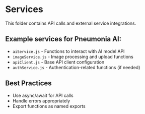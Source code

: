 # Services

This folder contains API calls and external service integrations.

## Example services for Pneumonia AI:
- `aiService.js` - Functions to interact with AI model API
- `imageService.js` - Image processing and upload functions
- `apiClient.js` - Base API client configuration
- `authService.js` - Authentication-related functions (if needed)

## Best Practices
- Use async/await for API calls
- Handle errors appropriately
- Export functions as named exports
